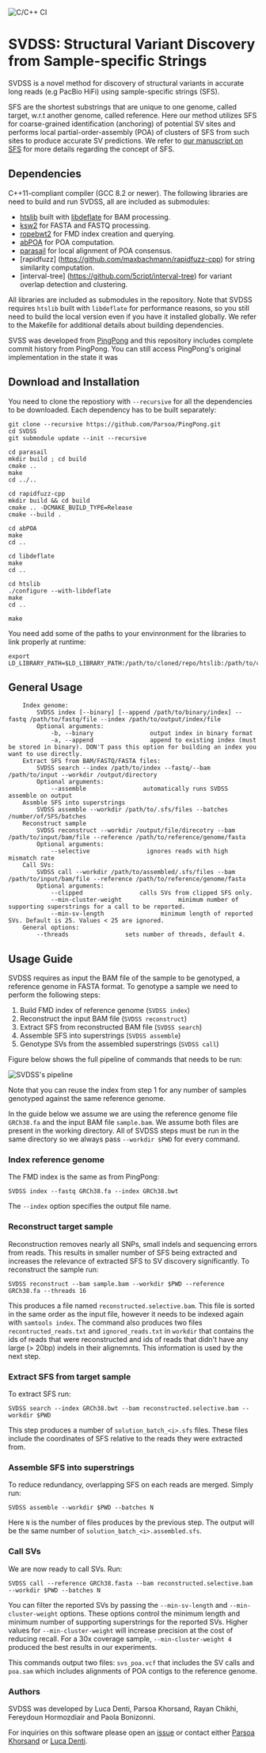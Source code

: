 ![C/C++ CI](https://github.com/Parsoa/PingPong/workflows/C/C++%20CI/badge.svg)

# SVDSS: Structural Variant Discovery from Sample-specific Strings

SVDSS is a novel method for discovery of structural variants in accurate long reads (e.g PacBio HiFi) using sample-specific strings (SFS).

SFS are the shortest substrings that are unique to one genome, called target, w.r.t another genome, called reference. Here our method utilizes SFS for coarse-grained identification (anchoring) of potential SV sites and performs local partial-order-assembly (POA) of clusters of SFS from such sites to produce accurate SV predictions. We refer to [our manuscript on SFS](https://doi.org/10.1093/bioadv/vbab005) for more details regarding the concept of SFS.

## Dependencies

C++11-compliant compiler (GCC 8.2 or newer). The following libraries are need to build and run SVDSS, all are included as submodules:

* [htslib](https://github.com/samtools/htslib) built with [libdeflate](https://github.com/ebiggers/libdeflate) for BAM processing.
* [ksw2](https://github.com/lh3/ksw2) for FASTA and FASTQ processing.
* [ropebwt2](https://github.com/lh3/ropebwt2) for FMD index creation and querying.
* [abPOA](https://github.com/yangao07/abPOA) for POA computation.
* [parasail](https://github.com/jeffdaily/parasail) for local alignment of POA consensus.
* [rapidfuzz] (https://github.com/maxbachmann/rapidfuzz-cpp) for string similarity computation.
* [interval-tree] (https://github.com/5cript/interval-tree) for variant overlap detection and clustering.

All libraries are included as submodules in the repository. Note that SVDSS requires `htslib` built with `libdeflate` for performance reasons, so you still need to build the local version even if you have it installed globally. We refer to the Makefile for additional details about building dependencies.

SVSS was developed from [PingPong](https://github.com/Parsoa/PingPong) and this repository includes complete commit history from PingPong. You can still access PingPong's original implementation in the state it was 

## Download and Installation

You need to clone the repostiory with `--recursive` for all the dependencies to be downloaded. Each dependency has to be built separately:

```
git clone --recursive https://github.com/Parsoa/PingPong.git
cd SVDSS 
git submodule update --init --recursive

cd parasail
mkdir build ; cd build
cmake ..
make
cd ../..

cd rapidfuzz-cpp
mkdir build && cd build
cmake .. -DCMAKE_BUILD_TYPE=Release
cmake --build .

cd abPOA
make
cd ..

cd libdeflate
make
cd ..

cd htslib
./configure --with-libdeflate
make
cd ..

make
```

You need add some of the paths to your envinronment for the libraries to link properly at runtime:

```
export LD_LIBRARY_PATH=$LD_LIBRARY_PATH:/path/to/cloned/repo/htslib:/path/to/cloned/repo/parasail/build:/path/to/cloned/repo/libdeflate
```

## General Usage

```
    Index genome:
        SVDSS index [--binary] [--append /path/to/binary/index] --fastq /path/to/fastq/file --index /path/to/output/index/file
        Optional arguments: 
            -b, --binary                output index in binary format
            -a, --append                append to existing index (must be stored in binary). DON'T pass this option for building an index you want to use directly.
    Extract SFS from BAM/FASTQ/FASTA files:
        SVDSS search --index /path/to/index --fastq/--bam /path/to/input --workdir /output/directory
        Optional arguments: 
            --assemble                automatically runs SVDSS assemble on output
    Assmble SFS into superstrings
        SVDSS assemble --workdir /path/to/.sfs/files --batches /number/of/SFS/batches
    Reconstruct sample
        SVDSS reconstruct --workdir /output/file/direcotry --bam /path/to/input/bam/file --reference /path/to/reference/genome/fasta
        Optional arguments: 
            --selective                ignores reads with high mismatch rate
    Call SVs:
        SVDSS call --workdir /path/to/assembled/.sfs/files --bam /path/to/input/bam/file --reference /path/to/reference/genome/fasta
        Optional arguments: 
            --clipped                calls SVs from clipped SFS only.
            --min-cluster-weight                minimum number of supporting superstrings for a call to be reported.
            --min-sv-length                minimum length of reported SVs. Default is 25. Values < 25 are ignored.
    General options: 
        --threads                sets number of threads, default 4.
```

## Usage Guide

SVDSS requires as input the BAM file of the sample to be genotyped, a reference genome in FASTA format. To genotype a sample we need to perform the following steps:

1. Build FMD index of reference genome (`SVDSS index`)
2. Reconstruct the input BAM file (`SVDSS reconstruct`)
3. Extract SFS from reconstructed BAM file (`SVDSS search`)
4. Assemble SFS into superstrings (`SVDSS assemble`)
5. Genotype SVs from the assembled superstrings (`SVDSS call`)

Figure below shows the full pipeline of commands that needs to be run:

![SVDSS's pipeline](docs/Pipeline.png)

Note that you can reuse the index from step 1 for any number of samples genotyped against the same reference genome.

In the guide below we assume we are using the reference genome file `GRCh38.fa` and the input BAM file `sample.bam`. We assume both files are present in the working directory. All of SVDSS steps must be run in the same directory so we always pass `--workdir $PWD` for every command.

### Index reference genome

The FMD index is the same as from PingPong:

```
SVDSS index --fastq GRCh38.fa --index GRCh38.bwt
```

The `--index` option specifies the output file name.

### Reconstruct target sample

Reconstruction removes  nearly all SNPs, small indels and sequencing errors from reads. This results in smaller number of SFS being extracted and increases the relevance of extracted SFS to SV discovery significantly. To reconstruct the sample run: 

```
SVDSS reconstruct --bam sample.bam --workdir $PWD --reference GRCh38.fa --threads 16
```

This produces a file named `reconstructed.selective.bam`. This file is sorted in the same order as the input file, however it needs to be indexed again with `samtools index`. The command also produces two files `recontructed_reads.txt` and `ignored_reads.txt` in `workdir` that contains the ids of reads that were reconstructed and ids of reads that didn't have any large (> 20bp) indels in their alignemnts. This information is used by the next step.

### Extract SFS from target sample

To extract SFS run:

```
SVDSS search --index GRCh38.bwt --bam reconstructed.selective.bam --workdir $PWD
```

This step produces a number of `solution_batch_<i>.sfs` files. These files include the coordinates of SFS relative to the reads they were extracted from.

### Assemble SFS into superstrings

To reduce redundancy, overlapping SFS on each reads are merged. Simply run:

```
SVDSS assemble --workdir $PWD --batches N
```

Here `N` is the number of files produces by the previous step. The output will be the same number of `solution_batch_<i>.assembled.sfs`.

### Call SVs

We are now ready to call SVs. Run:

```
SVDSS call --reference GRCh38.fasta --bam reconstructed.selective.bam --workdir $PWD --batches N
```

You can filter the reported SVs by passing the `--min-sv-length` and `--min-cluster-weight` options. These options control the minimum length and minimum number of supporting superstrings for the reported SVs. Higher values for `--min-cluster-weight` will increase precision at the cost of reducing recall. For a 30x coverage sample, `--min-cluster-weight 4` produced the best results in our experiments.

This commands output two files: `svs_poa.vcf` that includes the SV calls and `poa.sam` which includes alignments of POA contigs to the reference genome.

### Authors

SVDSS was developed by Luca Denti, Parsoa Khorsand, Rayan Chikhi, Fereydoun Hormozdiair and Paola Bonizonni.

For inquiries on this software please open an [issue](https://github.com/Parsoa/SVDSS/issues) or contact either [Parsoa Khorsand](https://github.com/parsoa) or [Luca Denti](https://github.com/ldenti/).

